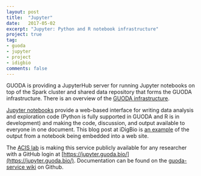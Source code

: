 ```yaml
---
layout: post
title:  "Jupyter"
date:   2017-05-02
excerpt: "Jupyter: Python and R notebook infrastructure"
project: true
tag:
- guoda 
- jupyter
- project
- idigbio
comments: false
---
```

GUODA is providing a JupyterHub server for running Jupyter notebooks
on top of the Spark cluster and shared data repository that forms the GUODA 
infrastructure. There is an overview of the [GUODA infrastructure]().

[Jupyter notebooks](http://jupyter.org/) provide a web-based interface for 
writing data analysis and exploration code (Python is fully supported in GUODA and R is in development)
and making the code, discussion, and output available to everyone in one
document. This blog post at iDigBio is [an example](https://github.com/iDigBio/idb-spark/blob/master/notebook/Cardinality_of_iDigBio_Data.ipynb)
of the output from a notebook being embedded into a web site.

The [ACIS lab](https://acis.ufl.edu/) is making this service publicly available for any researcher with
a GitHub login at [https://jupyter.guoda.bio/](https://jupyter.guoda.bio/).
Documentation can be found on the [guoda-service wiki](https://github.com/bio-guoda/guoda-services/wiki/Jupyter-Notebooks)
on Github.